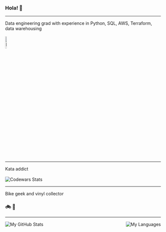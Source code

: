 ### Hola! 👋 

---

Data engineering grad with experience in Python, SQL, AWS, Terraform, data warehousing<br><br>
<a href="https://northcoders.com">
  <img src="https://novuscomms.com/wp-content/uploads/2024/01/329b0b02-profile_Northcoders_Large-768x240.png" alt="Northcoders" width="10%">
</a>

---
Kata addict <br><br>
<img alt="Codewars Stats" src="https://www.codewars.com/users/FloatingBrioche/badges/micro"/>
</a>

---
Bike geek and vinyl collector<br>
### 🚲  🪇

---

<img alt="My GitHub Stats" src="https://github-readme-stats-six-rust-27.vercel.app/api?username=FloatingBrioche&show_icons=true&theme=github_dark&count_private=true&hide_rank=true" align="left"/>
<img alt="My Languages" src="https://github-readme-stats-six-rust-27.vercel.app/api/top-langs/?username=FloatingBrioche&count_private=true&hide_progress=true&theme=github_dark" align="right"/>

